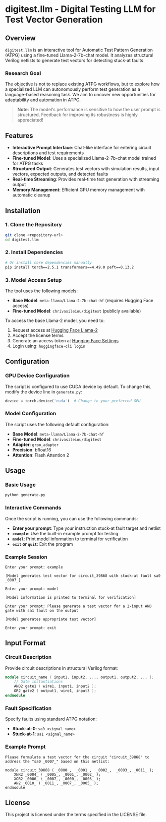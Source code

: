 # digitest.llm - Digital Testing LLM for Test Vector Generation

## Overview

`digitest.llm` is an interactive tool for Automatic Test Pattern Generation (ATPG) using a fine-tuned Llama-2-7b-chat model. It analyzes structural Verilog netlists to generate test vectors for detecting stuck-at faults.

### Research Goal
The objective is not to replace existing ATPG workflows, but to explore how a specialized LLM can autonomously perform test generation as a language-based reasoning task. We aim to uncover new opportunities for adaptability and automation in ATPG.

> **Note**: The model's performance is sensitive to how the user prompt is structured. Feedback for improving its robustness is highly appreciated!

## Features

- **Interactive Prompt Interface**: Chat-like interface for entering circuit descriptions and test requirements
- **Fine-tuned Model**: Uses a specialized Llama-2-7b-chat model trained for ATPG tasks
- **Structured Output**: Generates test vectors with simulation results, input vectors, expected outputs, and detected faults
- **Real-time Streaming**: Provides real-time text generation with streaming output
- **Memory Management**: Efficient GPU memory management with automatic cleanup

## Installation

### 1. Clone the Repository
```bash
git clone <repository-url>
cd digitest.llm
```

### 2. Install Dependencies
```bash
# Or install core dependencies manually
pip install torch==2.5.1 transformers==4.49.0 peft==0.13.2
```

### 3. Model Access Setup
The tool uses the following models:
- **Base Model**: `meta-llama/Llama-2-7b-chat-hf` (requires Hugging Face access)
- **Fine-tuned Model**: `chrivasileiou/digitest` (publicly available)

To access the base Llama-2 model, you need to:
1. Request access at [Hugging Face Llama-2](https://huggingface.co/meta-llama/Llama-2-7b-chat-hf)
2. Accept the license terms
3. Generate an access token at [Hugging Face Settings](https://huggingface.co/settings/tokens)
4. Login using: `huggingface-cli login`

## Configuration

### GPU Device Configuration
The script is configured to use CUDA device by default. To change this, modify the device line in `generate.py`:

```python
device = torch.device('cuda')  # Change to your preferred GPU
```

### Model Configuration
The script uses the following default configuration:
- **Base Model**: `meta-llama/Llama-2-7b-chat-hf`
- **Fine-tuned Model**: `chrivasileiou/digitest`
- **Adapter**: `grpo_adapter`
- **Precision**: bfloat16
- **Attention**: Flash Attention 2

## Usage

### Basic Usage
```bash
python generate.py
```

### Interactive Commands
Once the script is running, you can use the following commands:

- **Enter your prompt**: Type your instruction stuck-at fault target and netlist 
- **`example`**: Use the built-in example prompt for testing
- **`model`**: Print model information to terminal for verification
- **`exit` or `quit`**: Exit the program

### Example Session
```
Enter your prompt: example

[Model generates test vector for circuit_39868 with stuck-at fault sa0 _0007_]

Enter your prompt: model

[Model information is printed to terminal for verification]

Enter your prompt: Please generate a test vector for a 2-input AND gate with sa1 fault on the output

[Model generates appropriate test vector]

Enter your prompt: exit
```

## Input Format

### Circuit Description
Provide circuit descriptions in structural Verilog format:

```verilog
module circuit_name ( input1, input2, ..., output1, output2, ... );
    // Gate instantiations
    AND2 gate1 ( wire1, input1, input2 );
    OR2 gate2 ( output1, wire1, input3 );
endmodule
```

### Fault Specification
Specify faults using standard ATPG notation:
- **Stuck-at-0**: `sa0 <signal_name>`
- **Stuck-at-1**: `sa1 <signal_name>`

### Example Prompt
```
Please formulate a test vector for the circuit "circuit_39868" to address the "sa0 _0007_" based on this netlist:

module circuit_39868 ( _0000_,  _0001_,  _0002_,  _0003_, _0011_ );
    XNR2 _0004_ ( _0005_, _0001_, _0002_ );
    XOR2 _0006_ ( _0007_, _0000_, _0003_ );
    AN2 _0010_ ( _0011_, _0007_, _0005_ );
endmodule
```

## License

This project is licensed under the terms specified in the LICENSE file.
